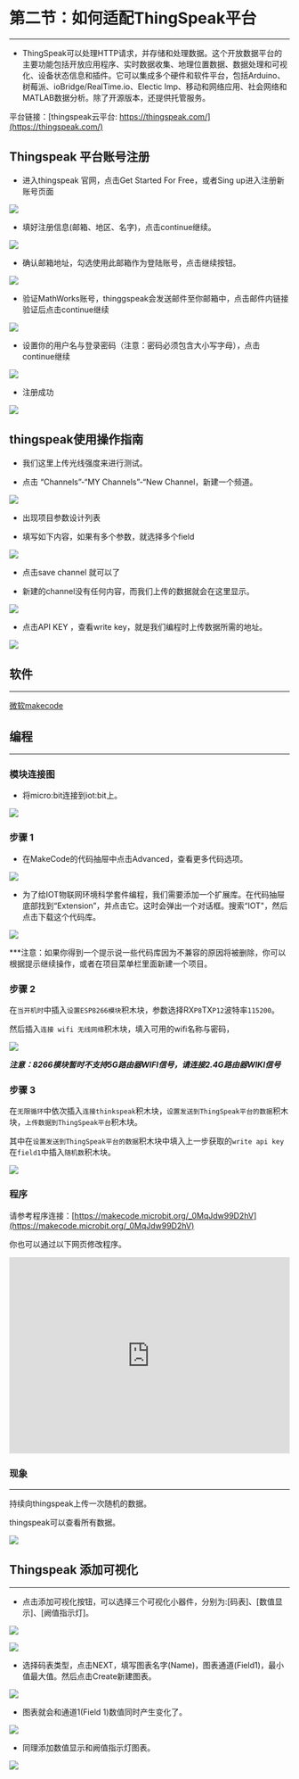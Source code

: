 # 第二节：如何适配ThingSpeak平台
---
- ThingSpeak可以处理HTTP请求，并存储和处理数据。这个开放数据平台的主要功能包括开放应用程序、实时数据收集、地理位置数据、数据处理和可视化、设备状态信息和插件。它可以集成多个硬件和软件平台，包括Arduino、树莓派、ioBridge/RealTime.io、Electic lmp、移动和网络应用、社会网络和MATLAB数据分析。除了开源版本，还提供托管服务。

 平台链接：[thingspeak云平台: https://thingspeak.com/](https://thingspeak.com/)

## Thingspeak 平台账号注册

- 进入thingspeak 官网，点击Get Started For Free，或者Sing up进入注册新账号页面

![](./images/case_ts_01.png)

- 填好注册信息(邮箱、地区、名字)，点击continue继续。

![](./images/case_ts_02.png)

- 确认邮箱地址，勾选使用此邮箱作为登陆账号，点击继续按钮。

![](./images/case_ts_03.png)

- 验证MathWorks账号，thinggspeak会发送邮件至你邮箱中，点击邮件内链接验证后点击continue继续

![](./images/case_ts_04.png)

- 设置你的用户名与登录密码（注意：密码必须包含大小写字母），点击continue继续

![](./images/case_ts_05.png)

- 注册成功

![](./images/case_ts_06.png)

## thingspeak使用操作指南

- 我们这里上传光线强度来进行测试。

- 点击 “Channels”-“MY Channels”-“New Channel，新建一个频道。

![](./images/case_ts_07.png)

- 出现项目参数设计列表

- 填写如下内容，如果有多个参数，就选择多个field

![](./images/case_ts_08.png)

- 点击save channel 就可以了

- 新建的channel没有任何内容，而我们上传的数据就会在这里显示。

![](./images/case_ts_09.png)

- 点击API KEY ，查看write key，就是我们编程时上传数据所需的地址。

![](./images/case_ts_10.png)

## 软件
---

[微软makecode](https://makecode.microbit.org/#)

## 编程
---
### 模块连接图
- 将micro:bit连接到iot:bit上。

![](./images/case_ts_17.png)

### 步骤 1
- 在MakeCode的代码抽屉中点击Advanced，查看更多代码选项。

![](./images/iot_bit_11.jpg)

- 为了给IOT物联网环境科学套件编程，我们需要添加一个扩展库。在代码抽屉底部找到“Extension”，并点击它。这时会弹出一个对话框。搜索“IOT"，然后点击下载这个代码库。

![](./images/iot_bit_12.jpg)

***注意：如果你得到一个提示说一些代码库因为不兼容的原因将被删除，你可以根据提示继续操作，或者在项目菜单栏里面新建一个项目。

### 步骤 2

在`当开机时`中插入`设置ESP8266模块`积木块，参数选择RX`P8`TX`P12`波特率`115200`。

然后插入`连接 wifi 无线网络`积木块，填入可用的wifi名称与密码，

![](./images/case_ts_11.png)

***注意：8266模块暂时不支持5G路由器WIFI信号，请连接2.4G路由器WIKI信号***
### 步骤 3

在`无限循环`中依次插入`连接thinkspeak`积木块，`设置发送到ThingSpeak平台的数据`积木块，`上传数据到ThingSpeak平台`积木块。

其中在`设置发送到ThingSpeak平台的数据`积木块中填入上一步获取的`write api key`在`field1`中插入`随机数`积木块。

![](./images/case_ts_12.png)


### 程序

请参考程序连接：[https://makecode.microbit.org/_0MqJdw99D2hV](https://makecode.microbit.org/_0MqJdw99D2hV)

你也可以通过以下网页修改程序。

<div style="position:relative;height:0;padding-bottom:70%;overflow:hidden;"><iframe style="position:absolute;top:0;left:0;width:100%;height:100%;" src="https://makecode.microbit.org/#pub:_0MqJdw99D2hV" frameborder="0" sandbox="allow-popups allow-forms allow-scripts allow-same-origin"></iframe></div>  

### 现象
---

持续向thingspeak上传一次随机的数据。

thingspeak可以查看所有数据。

![](./images/case_ts_13.png)

## Thingspeak 添加可视化
- - - - -
- 点击添加可视化按钮，可以选择三个可视化小器件，分别为:[码表]、[数值显示]、[阙值指示灯]。

![](./images/case_ts_14.png)

![](./images/case_ts_15.png)

- 选择码表类型，点击NEXT，填写图表名字(Name)，图表通道(Field1)，最小值最大值。然后点击Create新建图表。

![](./images/case_ts_16.png)

- 图表就会和通道1(Field 1)数值同时产生变化了。

![](./images/case_ts_19.png)

- 同理添加数值显示和阙值指示灯图表。

![](./images/case_ts_20.png)
